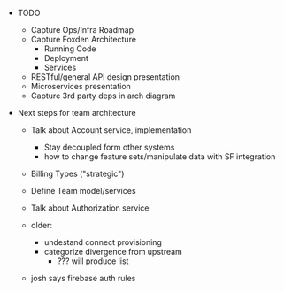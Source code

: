 - TODO
  - Capture Ops/Infra Roadmap
  - Capture Foxden Architecture
    - Running Code
    - Deployment
    - Services
  - RESTful/general API design presentation
  - Microservices presentation
  - Capture 3rd party deps in arch diagram

- Next steps for team architecture
  - Talk about Account service, implementation
    - Stay decoupled form other systems
    - how to change feature sets/manipulate data with SF integration
  - Billing Types ("strategic")
  - Define Team model/services
  - Talk about Authorization service

  - older:
    - undestand connect provisioning
    - categorize divergence from upstream
      - ??? will produce list
  - josh says firebase auth rules
